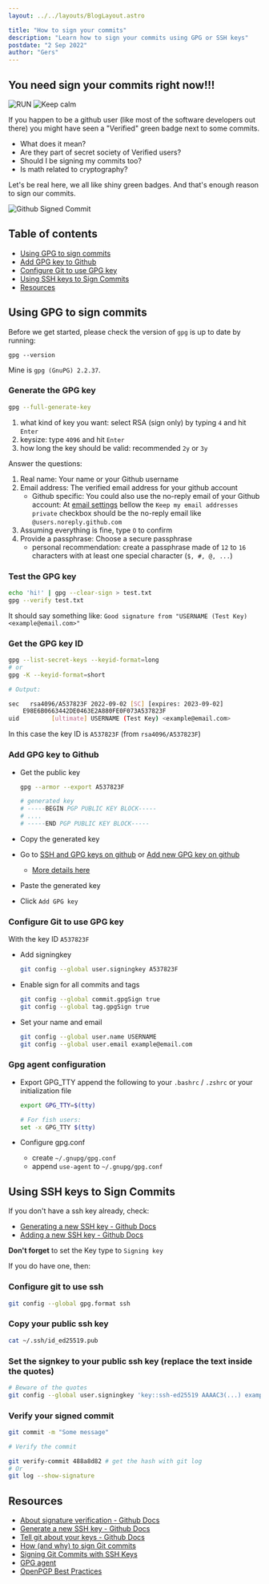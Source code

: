 ```yaml
---
layout: ../../layouts/BlogLayout.astro

title: "How to sign your commits"
description: "Learn how to sign your commits using GPG or SSH keys"
postdate: "2 Sep 2022"
author: "Gers"
---
```


## You need sign your commits right now!!!

![RUN](https://media.giphy.com/media/7kn27lnYSAE9O/giphy.gif)
![Keep calm](https://media.giphy.com/media/p9bj7nrUPAypq/giphy.gif)

If you happen to be a github user (like most of the software developers out there) you might have seen a "Verified" green badge next to some commits.

-   What does it mean?
-   Are they part of secret society of Verified users?
-   Should I be signing my commits too?
-   Is math related to cryptography?

Let's be real here, we all like shiny green badges. And that's enough reason to sign our commits.

![Github Signed Commit](https://docs.github.com/assets/cb-13111/images/help/commits/verified-commit.png)

## Table of contents

-   [Using GPG to sign commits](#using-gpg-to-sign-commits)
-   [Add GPG key to Github](#add-gpg-key-to-github)
-   [Configure Git to use GPG key](#configure-git-to-use-gpg-key)
-   [Using SSH keys to Sign Commits](#using-ssh-keys-to-sign-commits)
-   [Resources](#resources)

## Using GPG to sign commits

Before we get started, please check the version of `gpg` is up to date by running:

```
gpg --version
```

Mine is `gpg (GnuPG) 2.2.37`.

### Generate the GPG key

```bash
gpg --full-generate-key
```

1. what kind of key you want: select RSA (sign only) by typing `4` and hit `Enter`
2. keysize: type `4096` and hit `Enter`
3. how long the key should be valid: recommended `2y` or `3y`

Answer the questions:

1. Real name: Your name or your Github username
2. Email address: The verified email address for your github account
    - Github specific: You could also use the no-reply email of your Github account: At [email settings](https://github.com/settings/emails) bellow the `Keep my email addresses private` checkbox should be the no-reply email like `@users.noreply.github.com`
3. Assuming everything is fine, type `O` to confirm
4. Provide a passphrase: Choose a secure passphrase
    - personal recommendation: create a passphrase made of `12` to `16` characters with at least one special character (`$, #, @, ...`)

### Test the GPG key

```bash
echo 'hi!' | gpg --clear-sign > test.txt
gpg --verify test.txt
```

It should say something like: `Good signature from "USERNAME (Test Key) <example@email.com>"`

### Get the GPG key ID

```bash
gpg --list-secret-keys --keyid-format=long
# or
gpg -K --keyid-format=short

# Output:

sec   rsa4096/A537823F 2022-09-02 [SC] [expires: 2023-09-02]
    E98E6B0663442DE0463E2A880FE0F073A537823F
uid         [ultimate] USERNAME (Test Key) <example@email.com>
```

In this case the key ID is `A537823F` (from `rsa4096/A537823F`)

### Add GPG key to Github

-   Get the public key

    ```bash
    gpg --armor --export A537823F

    # generated key
    # -----BEGIN PGP PUBLIC KEY BLOCK-----
    # ....
    # -----END PGP PUBLIC KEY BLOCK-----
    ```

-   Copy the generated key
-   Go to [SSH and GPG keys on github](https://github.com/settings/keys) or [Add new GPG key on github](https://github.com/settings/gpg/new)
    -   [More details here](https://docs.github.com/en/authentication/managing-commit-signature-verification/adding-a-gpg-key-to-your-github-account)
-   Paste the generated key
-   Click `Add GPG key`

### Configure Git to use GPG key

With the key ID `A537823F`

-   Add signingkey
    ```bash
    git config --global user.signingkey A537823F
    ```
-   Enable sign for all commits and tags
    ```bash
    git config --global commit.gpgSign true
    git config --global tag.gpgSign true
    ```
-   Set your name and email
    ```bash
    git config --global user.name USERNAME
    git config --global user.email example@email.com
    ```

### Gpg agent configuration

-   Export GPG_TTY
    append the following to your `.bashrc` / `.zshrc` or your initialization file

    ```bash
    export GPG_TTY=$(tty)

    # For fish users:
    set -x GPG_TTY $(tty)
    ```

-   Configure gpg.conf
    -   create `~/.gnupg/gpg.conf`
    -   append `use-agent` to `~/.gnupg/gpg.conf`

## Using SSH keys to Sign Commits

If you don't have a ssh key already, check:

-   [Generating a new SSH key - Github Docs](https://docs.github.com/en/authentication/connecting-to-github-with-ssh/generating-a-new-ssh-key-and-adding-it-to-the-ssh-agent)
-   [Adding a new SSH key - Github Docs](https://docs.github.com/en/authentication/connecting-to-github-with-ssh/adding-a-new-ssh-key-to-your-github-account)

**Don't forget** to set the Key type to `Signing key`

If you do have one, then:

### Configure git to use ssh

```bash
git config --global gpg.format ssh
```

### Copy your public ssh key

```bash
cat ~/.ssh/id_ed25519.pub
```

### Set the signkey to your public ssh key (replace the text inside the quotes)

```bash
# Beware of the quotes
git config --global user.signingkey 'key::ssh-ed25519 AAAAC3(...) example@email.com'
```

### Verify your signed commit

```bash
git commit -m "Some message"

# Verify the commit

git verify-commit 488a8d82 # get the hash with git log
# Or
git log --show-signature
```

## Resources

-   [About signature verification - Github Docs](https://docs.github.com/en/authentication/managing-commit-signature-verification/about-commit-signature-verification)
-   [Generate a new SSH key - Github Docs](https://docs.github.com/en/authentication/connecting-to-github-with-ssh/generating-a-new-ssh-key-and-adding-it-to-the-ssh-agent)
-   [Tell git about your keys - Github Docs](https://docs.github.com/en/authentication/managing-commit-signature-verification/telling-git-about-your-signing-key)
-   [How (and why) to sign Git commits](https://withblue.ink/2020/05/17/how-and-why-to-sign-git-commits.html)
-   [Signing Git Commits with SSH Keys](https://blog.dbrgn.ch/2021/11/16/git-ssh-signatures/)
-   [GPG agent](https://linux.die.net/man/1/gpg-agent)
-   [OpenPGP Best Practices](https://riseup.net/en/security/message-security/openpgp/best-practices)
